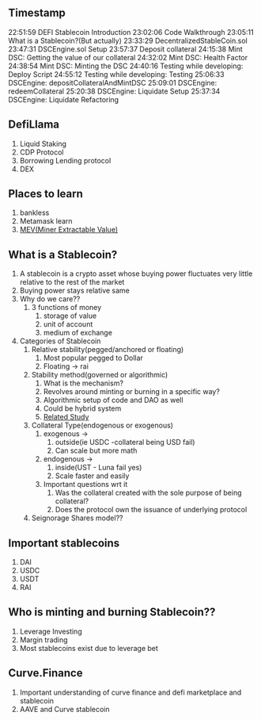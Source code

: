 ## Timestamp
22:51:59 DEFI Stablecoin Introduction
23:02:06 Code Walkthrough
23:05:11 What is a Stablecoin?(But actually)
23:33:29 DecentralizedStableCoin.sol
23:47:31 DSCEngine.sol Setup
23:57:37 Deposit collateral
24:15:38 Mint DSC: Getting the value of our collateral
24:32:02 Mint DSC: Health Factor
24:38:54 Mint DSC: Minting the DSC
24:40:16 Testing while developing: Deploy Script
24:55:12 Testing while developing: Testing
25:06:33 DSCEngine: depositCollateralAndMintDSC
25:09:01 DSCEngine: redeemCollateral
25:20:38 DSCEngine: Liquidate Setup
25:37:34 DSCEngine: Liquidate Refactoring

## DefiLlama

1. Liquid Staking
2. CDP Protocol 
3. Borrowing Lending protocol
4. DEX

## Places to learn

1. bankless
2. Metamask learn
3. [MEV(Miner Extractable Value)](https://docs.flashbots.net/new-to-mev)


## What is a Stablecoin?

1. A stablecoin is a crypto asset whose buying power fluctuates very little relative to the rest of the market
2. Buying power stays relative same
3. Why do we care??
   1. 3 functions of money
      1. storage of value
      2. unit of account
      3. medium of exchange
4. Categories of Stablecoin
   1. Relative stability(pegged/anchored or floating)
      1. Most popular pegged to Dollar
      2. Floating -> rai
   2. Stability method(governed or algorithmic)
      1. What is the mechanism?
      2. Revolves around minting or burning in a specific way?
      3. Algorithmic setup of code and DAO as well
      4. Could be hybrid system
      5. [Related Study](https://dirtroads.substack.com/p/-40-pruning-memes-algo-stables-are)
   3. Collateral Type(endogenous or exogenous)
      1. exogenous -> 
         1. outside(ie USDC -collateral being USD fail)
         2. Can scale but more math
      2. endogenous -> 
         1. inside(UST - Luna fail yes)
         2. Scale faster and easily
      3. Important questions wrt it
         1. Was the collateral created with the sole purpose of being collateral?
         2. Does the protocol own the issuance of underlying protocol
   4. Seignorage Shares model??

## Important stablecoins

1. DAI
2. USDC
3. USDT
4. RAI

## Who is minting and burning Stablecoin??


1. Leverage Investing
2. Margin trading
3. Most stablecoins exist due to leverage bet

## Curve.Finance 

1. Important understanding of curve finance and defi marketplace and stablecoin
2. AAVE and Curve stablecoin

